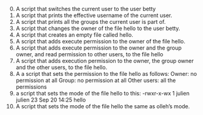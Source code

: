 0. A script that switches the current user to the user betty
1. A script that prints the effective username of the current user.
2. A script that prints all the groups the current user is part of.
3. A script that changes the owner of the file hello to the user betty.
4. A script that creates an empty file called hello.
5. A script that adds execute permission to the owner of the file hello.
6. A script that adds execute permission to the owner and the group owner, and read permission to other users, to the file hello
7. A script that adds execution permission to the owner, the group owner and the other users, to the file hello.
8. A  a script that sets the permission to the file hello as follows:
Owner: no permission at all
Group: no permission at all
Other users: all the permissions
9.  a script that sets the mode of the file hello to this: -rwxr-x-wx 1 julien julien 23 Sep 20 14:25 hello
10. A script that sets the mode of the file hello the same as olleh’s mode.

